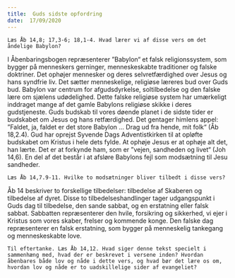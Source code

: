 ```yaml
---
title:  Guds sidste opfordring
date:  17/09/2020
---
```


`Læs Åb 14,8; 17,3-6; 18,1-4. Hvad lærer vi af disse vers om det åndelige Babylon?`

I Åbenbaringsbogen repræsenterer ”Babylon“ et falsk religionssystem, som bygger på menneskers gerninger, menneskeskabte traditioner og falske doktriner. Det ophøjer mennesker og deres selvretfærdighed over Jesus og hans syndfrie liv. Det sætter menneskelige, religiøse læreres bud over Guds bud. Babylon var centrum for afgudsdyrkelse, soltilbedelse og den falske lære om sjælens udødelighed. Dette falske religiøse system har umærkeligt inddraget mange af det gamle Babylons religiøse skikke i deres gudstjeneste. Guds budskab til vores døende planet i de sidste tider er budskabet om Jesus og hans retfærdighed. Det gentager himlens appel: ”Faldet, ja, faldet er det store Babylon … Drag ud fra hende, mit folk“ (Åb 18,2.4). Gud har oprejst Syvende Dags Adventistkirken til at opløfte budskabet om Kristus i hele dets fylde. At ophøje Jesus er at ophøje alt det, han lærte. Det er at forkynde ham, som er ”vejen, sandheden og livet“ (Joh 14,6). En del af det består i at afsløre Babylons fejl som modsætning til Jesu sandheder.

`Læs Åb 14,7.9-11. Hvilke to modsætninger bliver tilbedt i disse vers?`

Åb 14 beskriver to forskellige tilbedelser: tilbedelse af Skaberen og tilbedelse af dyret. Disse to tilbedelseshandlinger tager udgangspunkt i Guds dag til tilbedelse, den sande sabbat, og en erstatning eller falsk sabbat. Sabbatten repræsenterer den hvile, forsikring og sikkerhed, vi ejer i Kristus som vores skaber, frelser og kommende konge. Den falske dag repræsenterer en falsk erstatning, som bygger på menneskelig tankegang og menneskeskabte love.

`Til eftertanke. Læs Åb 14,12. Hvad siger denne tekst specielt i sammenhæng med, hvad der er beskrevet i versene inden? Hvordan åbenbares både lov og nåde i dette vers, og hvad bør det lære os om, hvordan lov og nåde er to uadskillelige sider af evangeliet?`